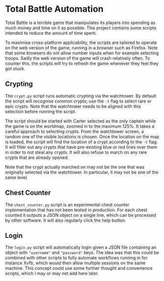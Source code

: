 # Total Battle Automation

Total Battle is a terrible game that manipulates its players into spending as much money and time on it as possible.
This project contains some scripts intended to reduce the amount of time spent.

To maximise cross-platform applicability, the scripts are tailored to operate on the web version of the game, running in a browser such as Firefox.
Note that some browsers do not allow number inputs when for example selecting troops.
Sadly the web version of the game will crash relatively often.
To counter this, the scripts will try to refresh the game whenever they feel they got stuck.

## Crypting

The `crypt.py` script runs automatic crypting via the watchtower.
By default the script will recognise common crypts; use the `-t` flag to select rare or epic crypts.
Note that the watchtower needs to be aligned with this selection before running the script.

The script should be started with Carter selected as the only captain while the game is on the worldmap, zoomed in to the maximum 125%.
It takes a careful approach to selecting crypts.
From the watchtower screen, a random one of the visible locations is chosen.
Once the location on the map is loaded, the script will find the location of a crypt according to the `-t` flag.
It will filter out any crypts that have pre-existing blue or red lines over them in order to not steal any crypts.
It will also refuse to march on any rare crypts that are already opened.

Note that the crypt actually marched on may not be the one that was originally selected via the watchtower.
In particular, it may not be one of the same level.

## Chest Counter

The `chest_counter.py` script is an experimental chest counter implementation that has not been tested in production.
For each chest counted it outputs a JSON object on a single line, which can be processed by other software.
It will also regularly click the help button.

## Login

The `login.py` script will automatically login given a JSON file containing an object with `"username"` and `"password"` keys.
The idea was that this could be combined with other scripts to fully automate workflows running in for instance Xvfb, which would then allow multiple sessions on the same machine.
This concept could use some further thought and convenience scripts, which I may or may not add here later.
